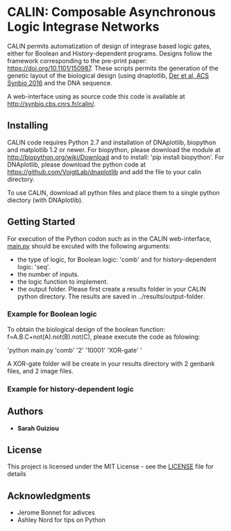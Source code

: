 # CALIN: Composable Asynchronous Logic Integrase Networks

CALIN permits automatization of design of integrase based logic gates, either for Boolean and History-dependent programs. Designs follow the framework corresponding to the pre-print paper: https://doi.org/10.1101/150987. 
These scripts permits the generation of the genetic layout of the biological design (using dnaplotlib, [Der et al, ACS Synbio 2016](http://pubs.acs.org/doi/abs/10.1021/acssynbio.6b00252) and the DNA sequence.

A web-interface using as source code this code is available at http://synbio.cbs.cnrs.fr/calin/.

## Installing

CALIN code requires Python 2.7 and installation of DNAplotlib, biopython and matplotlib 1.2 or newer. 
For biopython, please download the module at http://biopython.org/wiki/Download and to install: 'pip install biopython'.
For DNAplotlib, please download the python code at https://github.com/VoigtLab/dnaplotlib and add the file to your calin directory.

To use CALIN, download all python files and place them to a single python diectory (with DNAplotlib).

## Getting Started

For execution of the Python codon such as in the CALIN web-interface, [main.py](https://github.com/sguiz/calin/blob/master/main.py) should be excuted with the following arguments: 
- the type of logic, for Boolean logic: 'comb' and for history-dependent logic: 'seq'.
- the number of inputs.
- the logic function to implement.
- the output folder.
Please first create a results folder in your CALIN python directory. The results are saved in ../results/output-folder.

### Example for Boolean logic

To obtain the biological design of the boolean function: f=A.B.C+not(A).not(B).not(C), please execute the code as folowing:

'python main.py 'comb' '2' '10001' 'XOR-gate' '

A XOR-gate folder will be create in your results directory with 2 genbank files, and 2 image files.

### Example for history-dependent logic


## Authors

* **Sarah Guiziou**

## License

This project is licensed under the MIT License - see the [LICENSE](LICENSE) file for details

## Acknowledgments

* Jerome Bonnet for adivces
* Ashley Nord for tips on Python

